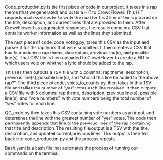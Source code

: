 Code_production.py is the first piece of code in our project. It takes in a rap theme (that we generated) and posts a HIT to CrowdFlower. This HIT requests each contributor to write the next (or first) line of the rap based on the title, description, and current lines that are provided to them. After CrowdFlower has aggregated responses, the results come in a CSV that contains worker information as well as the lines they submitted. 

The next piece of code, code_voting.py, takes this CSV as the input and parses it for the rap lyrics that were submitted. It then creates a CSV that has four columns: rap theme, description, previous line(s), and possible line(s). That CSV file is then uploaded to CrowdFlower to create a HIT in which users vote on whether a lyric should be added to the rap. 

This HIT then outputs a TSV file with 5 columns: rap theme, description, previous line(s), possible line(s), and “should this line be added to the above rap?”.  The third piece of code, votes_to_counts.py, then takes in this TSV file and tallies the number of “yes” votes each line received. It then outputs a CSV file with 5 columns: rap theme, description, previous line(s), possible line(s), and “vote numbers”, with vote numbers being the total number of “yes” votes for each line. 

QC_code.py then takes this CSV containing vote numbers as an input, and determines the line with the greatest number of “yes” votes. The code then permanently appends that line to the previous lines of the rap containing that title and description. The resulting file/output is a TSV with the title, description, and updated current/previous lines. This output is then fed back into code_production.py and the process repeats. 

Bash.yaml is a bash file that automates the process of running our commands on the terminal.

